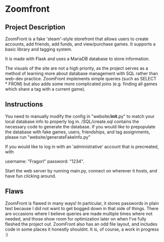 # Zoomfront

## Project Description 
ZoomFront is a fake 'steam'-style storefront that allows
users to create accounts, add friends, add funds, and view/purchase games.
It supports a basic library and tagging system. 

It is made with Flask and uses a MariaDB database to store information.

The visuals of the site are not a high priority, as the project serves as 
a method of learning more about database management with SQL rather than 
web-dev practice. ZoomFront implements simple queries (such as SELECT * FROM) 
but also adds some more complicated joins (e.g. finding all games which share a tag with a current game). 

## Instructions 

You need to manually modify the config in "website/__init__.py" to match your local database info to properly log in.
/SQL/create.sql contains the necessary code to generate the database. If you would like to prepopulate
the database with fake games, users, friendships, and tag assignments, please run "website/generateFakeInfo.py"

If you would like to log in with an 'administrative' account that is precreated, with 

username: "Fragorl" 
password: "1234". 

Start the web server by running main.py, connect on wherever it hosts, and have fun clicking around.


## Flaws
ZoomFront is flawed in many ways! In particular, it stores passwords in plain text because I did not want to get bogged down in that side of things. There are occasions where I believe queries are made multiple times where not needed, and those show room for optimization later on when I've fully fleshed the project out. ZoomFront also has an odd file layout, and includes code in some places it honestly shouldnt. It is, of course, a work in progress :) 



